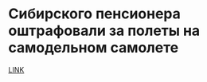 # Сибирского пенсионера оштрафовали за полеты на самодельном самолете



[LINK](https://varlamov.ru/2240006.html)
